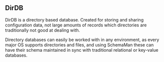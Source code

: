## DirDB

DirDB is a directory based database.  Created for storing and sharing configuration data, not large amounts of records which directories are traditionally not good at dealing with.

Directory databases can easily be worked with in any environment, as every major OS supports directories and files, and using SchemaMan these can have their schema maintained in sync with traditional relational or key-value databases.

